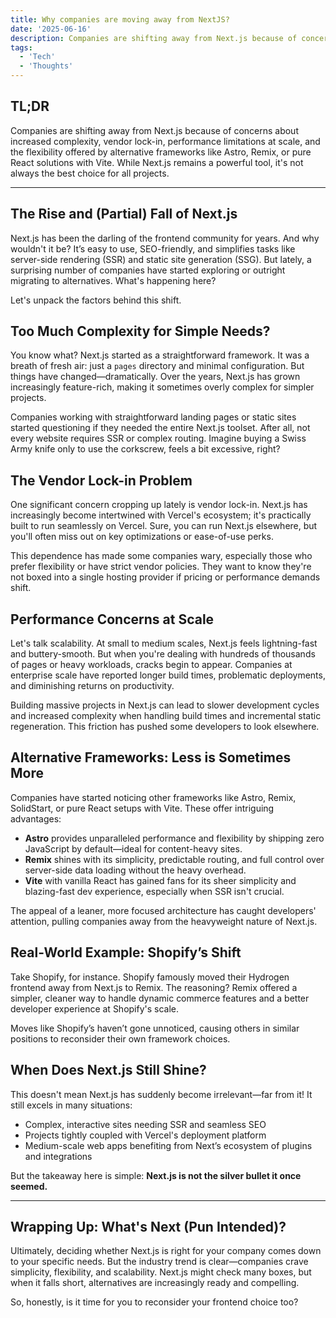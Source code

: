 ```yaml
---
title: Why companies are moving away from NextJS?
date: '2025-06-16'
description: Companies are shifting away from Next.js because of concerns about increased complexity, vendor lock-in, performance limitations at scale, and the flexibility offered by alternative frameworks like Astro, Remix, or pure React solutions with Vite. While Next.js remains a powerful tool, it's not always the best choice for all projects.
tags:
  - 'Tech'
  - 'Thoughts'
---
```


## TL;DR

Companies are shifting away from Next.js because of concerns about increased complexity, vendor lock-in, performance limitations at scale, and the flexibility offered by alternative frameworks like Astro, Remix, or pure React solutions with Vite. While Next.js remains a powerful tool, it's not always the best choice for all projects.

---

## The Rise and (Partial) Fall of Next.js

Next.js has been the darling of the frontend community for years. And why wouldn't it be? It’s easy to use, SEO-friendly, and simplifies tasks like server-side rendering (SSR) and static site generation (SSG). But lately, a surprising number of companies have started exploring or outright migrating to alternatives. What's happening here?

Let's unpack the factors behind this shift.

## Too Much Complexity for Simple Needs?

You know what? Next.js started as a straightforward framework. It was a breath of fresh air: just a `pages` directory and minimal configuration. But things have changed—dramatically. Over the years, Next.js has grown increasingly feature-rich, making it sometimes overly complex for simpler projects.

Companies working with straightforward landing pages or static sites started questioning if they needed the entire Next.js toolset. After all, not every website requires SSR or complex routing. Imagine buying a Swiss Army knife only to use the corkscrew, feels a bit excessive, right?

## The Vendor Lock-in Problem

One significant concern cropping up lately is vendor lock-in. Next.js has increasingly become intertwined with Vercel's ecosystem; it's practically built to run seamlessly on Vercel. Sure, you can run Next.js elsewhere, but you'll often miss out on key optimizations or ease-of-use perks.

This dependence has made some companies wary, especially those who prefer flexibility or have strict vendor policies. They want to know they're not boxed into a single hosting provider if pricing or performance demands shift.

## Performance Concerns at Scale

Let's talk scalability. At small to medium scales, Next.js feels lightning-fast and buttery-smooth. But when you're dealing with hundreds of thousands of pages or heavy workloads, cracks begin to appear. Companies at enterprise scale have reported longer build times, problematic deployments, and diminishing returns on productivity.

Building massive projects in Next.js can lead to slower development cycles and increased complexity when handling build times and incremental static regeneration. This friction has pushed some developers to look elsewhere.

## Alternative Frameworks: Less is Sometimes More

Companies have started noticing other frameworks like Astro, Remix, SolidStart, or pure React setups with Vite. These offer intriguing advantages:

* **Astro** provides unparalleled performance and flexibility by shipping zero JavaScript by default—ideal for content-heavy sites.
* **Remix** shines with its simplicity, predictable routing, and full control over server-side data loading without the heavy overhead.
* **Vite** with vanilla React has gained fans for its sheer simplicity and blazing-fast dev experience, especially when SSR isn't crucial.

The appeal of a leaner, more focused architecture has caught developers' attention, pulling companies away from the heavyweight nature of Next.js.

## Real-World Example: Shopify’s Shift

Take Shopify, for instance. Shopify famously moved their Hydrogen frontend away from Next.js to Remix. The reasoning? Remix offered a simpler, cleaner way to handle dynamic commerce features and a better developer experience at Shopify's scale.

Moves like Shopify’s haven’t gone unnoticed, causing others in similar positions to reconsider their own framework choices.

## When Does Next.js Still Shine?

This doesn't mean Next.js has suddenly become irrelevant—far from it! It still excels in many situations:

* Complex, interactive sites needing SSR and seamless SEO
* Projects tightly coupled with Vercel's deployment platform
* Medium-scale web apps benefiting from Next’s ecosystem of plugins and integrations

But the takeaway here is simple: **Next.js is not the silver bullet it once seemed.**

---

## Wrapping Up: What's Next (Pun Intended)?

Ultimately, deciding whether Next.js is right for your company comes down to your specific needs. But the industry trend is clear—companies crave simplicity, flexibility, and scalability. Next.js might check many boxes, but when it falls short, alternatives are increasingly ready and compelling.

So, honestly, is it time for you to reconsider your frontend choice too?
